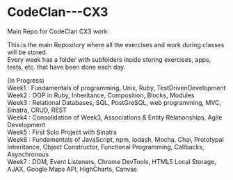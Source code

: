 # CodeClan---CX3
Main Repo for CodeClan CX3 work

This is the main Repository where all the exercises and work during classes will be stored.  
Every week has a folder with subfolders inside storing exercises, apps, tests, etc. that have been done each day.

(In Progress)  
Week1 : Fundamentals of programming, Unix, Ruby, TestDrivenDevelopment  
Week2 : OOP in Ruby, Inheritance, Composition, Blocks, Modules  
Week3 : Relational Databases, SQL, PostGreSQL, web programming, MVC, Sinatra, CRUD, REST  
Week4 : Consolidation of Week3, Associations & Entity Relationships, Agile Development  
Week5 : First Solo Project with Sinatra  
Week6 : Fundamentals of JavaScript, npm, lodash, Mocha, Chai, Prototypal Inheritance, Object Constructor, Functional Programming, Callbacks, Asynchronous  
Week7 : DOM, Event Listeners, Chrome DevTools, HTML5 Local Storage, AJAX, Google Maps API, HighCharts, Canvas
